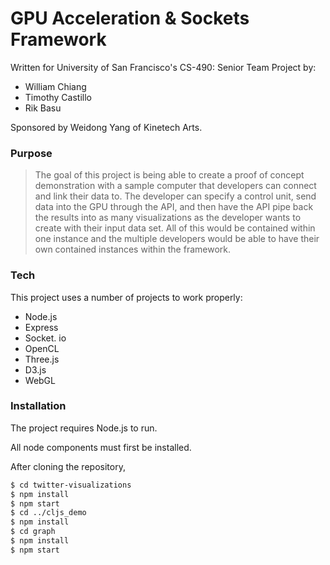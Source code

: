 # GPU Acceleration & Sockets Framework

Written for University of San Francisco's CS-490: Senior Team Project by:

- William Chiang
- Timothy Castillo
- Rik Basu

Sponsored by Weidong Yang of Kinetech Arts.


### Purpose

> The goal of this project is being able to create a proof of concept demonstration with a sample computer that developers can connect and link their data to. The developer can specify a control unit, send data into the GPU through the API, and then have the API pipe back the results into as many visualizations as the developer wants to create with their input data set. All of this would be contained within one instance and the multiple developers would be able to have their own contained instances within the framework.

### Tech

This project uses a number of projects to work properly:

* Node.js
* Express
* Socket. io
* OpenCL
* Three.js
* D3.js
* WebGL

### Installation

The project requires Node.js to run.

All node components must first be installed.

After cloning the repository, 

```sh
$ cd twitter-visualizations
$ npm install
$ npm start
$ cd ../cljs_demo
$ npm install
$ cd graph
$ npm install
$ npm start
```
